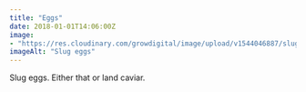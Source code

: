 ```yaml
---
title: "Eggs"
date: 2018-01-01T14:06:00Z
image: 
- "https://res.cloudinary.com/growdigital/image/upload/v1544046887/slug-eggs-39436727131.jpg"
imageAlt: "Slug eggs"
---
```


Slug eggs. Either that or land caviar.

